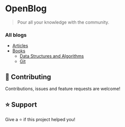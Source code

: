 # OpenBlog
> Pour all your knowledge with the community.

### All blogs
- [Articles](https://github.com/alex1the1great/OpenBlog/tree/master/articles)
- [Books](https://github.com/alex1the1great/OpenBlog/tree/master/books)
    - [Data Structures and Algorithms](https://github.com/alex1the1great/OpenBlog/tree/master/books/DSA)
    - [Git](https://github.com/alex1the1great/OpenBlog/tree/master/books/Git)

## 🤝 Contributing
Contributions, issues and feature requests are welcome!
## ⭐️ Support
Give a ⭐️ if this project helped you!